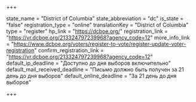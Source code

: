 +++

state_name = "District of Columbia"
state_abbreviation = "dc"
is_state = "false"
registration_type = "online"
translationKey = "District of Columbia"
type = "register"
hp_link = "https://dcboe.org/"
registration_link = "https://vr.dcboe.org/213324797239968?agency_code=12"
more_info_link = "https://www.dcboe.org/voters/register-to-vote/register-update-voter-registration"
confirm_registration_link = "https://vr.dcboe.org/213324797239968?agency_code=12"
default_ip_deadline = "Доступно до дня выборов включительно"
default_mail_received_deadline = "Письмо должно быть получен за 21 день до дня выборов"
default_online_deadline = "За 21 день до дня выборов"

+++